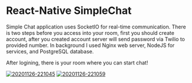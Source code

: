 # React-Native SimpleChat

Simple Chat application uses SocketIO for real-time communication. There is two steps before you access into your room, first you should create account, after you created account server will send password via Twilio to provided number. In background I used Nginx web server, NodeJS for services, and PostgreSQL database.

After logining, there is your room where you can start chat!

<a href="https://ibb.co/ZxdtCMm"><img src="https://i.ibb.co/Fz6NtDV/20201126-221045.jpg" alt="20201126-221045" border="0"></a>
<a href="https://ibb.co/RjCrkG3"><img src="https://i.ibb.co/8YjvLnr/20201126-221059.jpg" alt="20201126-221059" border="0"></a>
